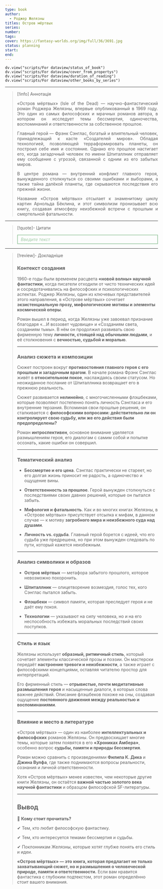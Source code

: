 ```yaml
---
type: book
author:
  - Роджер Желязны
titles: Остров мёртвых
series: 
number: 
tags: 
cover: https://fantasy-worlds.org/img/full/36/3691.jpg
status: planning
start: 
end: 
---
```

```dataviewjs
dv.view("scripts/For dataview/status_of_book")
dv.view("scripts/For dataview/cover_from_propertys")
dv.view("scripts/For dataview/duration_of_reading")
dv.view("scripts/For dataview/other_books_by_series")
```
---

>[!info] Аннотація
> <p align="justify">«Остров мёртвых» (Isle of the Dead) — научно-фантастический роман Роджера Желязны, впервые опубликованный в 1969 году. Это один из самых философских и мрачных романов автора, в котором он исследует темы бессмертия, одиночества, воспоминаний и ответственности за собственное прошлое.</p>
> <p align="justify">Главный герой — Фрэнк Сэнглас, богатый и влиятельный человек, принадлежащий к касте «Создателей миров». Обладая технологией, позволяющей терраформировать планеты, он построил себе имя и состояние. Однако его прошлое настигает его, когда загадочный человек по имени Шпиталлник отправляет ему сообщение с угрозой, связанной с одним из его забытых миров.</p>
> <p align="justify">В центре романа — внутренний конфликт главного героя, вынужденного столкнуться со своими ошибками и выборами, а также тайна далёкой планеты, где скрываются последствия его прежней жизни.</p>
> <p align="justify">Название «Остров мёртвых» отсылает к знаменитому циклу картин Арнольда Бёклина, и этот символизм пронизывает всю книгу, создавая атмосферу неизбежной встречи с прошлым и смертельной фатальности.</p>

---

>[!quote]- Цитати
><div align="justify" style="border: 2px solid #A0CAA6; padding: 5px 10px 5px 10px; font-style: italic; color: #A0CAA6 ">Введите текст</div>

---
>[!review]- Докладніше
> ### **Контекст создания**
>
> 1960-е годы были временем расцвета **«новой волны» научной фантастики**, когда писатели отходили от чисто технических идей и сосредотачивались на философских и психологических аспектах. Роджер Желязны, один из ключевых представителей этого направления, в «Острове мёртвых» сочетает **экзистенциальную прозу, мифологические мотивы и элементы космической оперы**.
>
> Роман вышел в период, когда Желязны уже завоевал признание благодаря «...И воззовет чудовище» и «Созданиям света, созданиям тьмы». В нём он продолжил развивать свою фирменную тему **личности, стоящей над обычными людьми**, и её столкновения с **вечностью, судьбой и моралью**.
>
> ---
>
> ### **Анализ сюжета и композиции**
>
> Сюжет построен вокруг **противостояния главного героя с его прошлым и загадочным врагом**. В начале романа Фрэнк Сэнглас живёт в **относительном покое**, наслаждаясь своим статусом. Но неожиданное послание от Шпиталлника возвращает его в прежнюю реальность.
>
> Сюжет развивается **нелинейно**, с многочисленными флэшбеками, которые позволяют постепенно понять личность Сэнгласа и его внутренние терзания. Вспоминая свои прошлые решения, он сталкивается с **философскими вопросами: действительно ли он контролирует свою судьбу, или же его действия были предопределены?**
>
> Роман **интроспективен**, основное внимание уделяется размышлениям героя, его диалогам с самим собой и попытке осознать, какие ошибки он совершил.
>
> ---
>
> ### **Тематический анализ**
>
> - **Бессмертие и его цена**. Сэнглас практически не стареет, но его долгая жизнь приносит не радость, а одиночество и ощущение вины.
>
> - **Ответственность за прошлое**. Герой вынужден столкнуться с последствиями своих давних решений, которые он пытался забыть.
>
> - **Мифология и фатальность**. Как и во многих книгах Желязны, в «Острове мёртвых» присутствует отсылка к мифам, в данном случае — к мотиву **загробного мира и неизбежного суда над душами**.
>
> - **Личность vs. судьба**. Главный герой борется с идеей, что его судьба уже предрешена, но при этом вынужден следовать по пути, который кажется неизбежным.
>
> ---
>
> ### **Анализ символики и образов**
>
> - **Остров мёртвых** — метафора забытого прошлого, которое невозможно похоронить.
>
> - **Шпиталлник** — олицетворение возмездия, голос тех, кого Сэнглас пытался забыть.
>
> - **Флэшбеки** — символ памяти, которая преследует героя и не даёт ему покоя.
>
> - **Технологии** — указывают на силу человека, но и на его неспособность избежать моральных последствий своих поступков.
>
> ---
>
> ### **Стиль и язык**
>
> Желязны использует **образный, ритмичный стиль**, который сочетает элементы классической прозы и поэзии. Он мастерски передаёт **настроение тревоги и неизбежности**, а также играет с философскими концепциями, оставляя читателю простор для интерпретаций.
>
> Его фирменный стиль — **отрывистые, почти медитативные размышления героя** и насыщенные диалоги, в которых слова важнее действий. Описание флэшбеков похоже на сны, создавая ощущение **постоянного движения между реальностью и воспоминаниями**.
>
> ---
>
> ### **Влияние и место в литературе**
>
> «Остров мёртвых» — один из наиболее **интеллектуальных и философских** романов Желязны. Он предвосхищает многие темы, которые затем появятся в его **«Хрониках Амбера»**, особенно вопрос **судьбы, памяти и природы бессмертия**.
>
> Роман можно сравнить с произведениями **Филипа К. Дика** и **Джина Вулфа**, где также поднимаются вопросы реальности, сознания и личной ответственности.
>
> Хотя «Остров мёртвых» менее известен, чем некоторые другие книги Желязны, он остаётся **важной частью золотого века научной фантастики** и образцом философской SF-литературы.
>
> ---
>
> ## **Вывод**
>
> 📌 **Кому стоит прочитать?**
>
> ✔ Тем, кто любит философскую фантастику.
>
> ✔ Тем, кто интересуется темами бессмертия и судьбы.
>
> ✔ Поклонникам Желязны, которые хотят глубже понять его стиль и идеи.
>
> **«Остров мёртвых» — это книга, которая предлагает не только захватывающий сюжет, но и размышления о человеческой природе, памяти и ответственности.** Если вам нравится фантастика с глубоким подтекстом, этот роман определённо стоит вашего внимания.
>